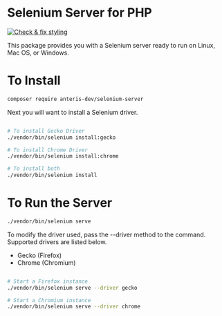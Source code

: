 # Selenium Server for PHP
[![Check & fix styling](https://github.com/Anteris-Dev/selenium-server/workflows/Check%20&%20fix%20styling/badge.svg)](https://github.com/Anteris-Dev/selenium-server/actions?query=workflow%3A%22Check+%26+fix+styling%22)

This package provides you with a Selenium server ready to run on Linux, Mac OS, or Windows.

# To Install
```bash
composer require anteris-dev/selenium-server
```

Next you will want to install a Selenium driver.

```bash

# To install Gecko Driver
./vendor/bin/selenium install:gecko

# To install Chrome Driver
./vendor/bin/selenium install:chrome

# To install both
./vendor/bin/selenium install

```

# To Run the Server
```bash
./vendor/bin/selenium serve
```

To modify the driver used, pass the --driver method to the command. Supported drivers are listed below.

- Gecko (Firefox)
- Chrome (Chromium)

```bash

# Start a Firefox instance
./vendor/bin/selenium serve --driver gecko

# Start a Chromium instance
./vendor/bin/selenium serve --driver chrome

```
